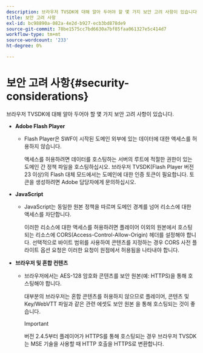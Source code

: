 ```yaml
---
description: 브라우저 TVSDK에 대해 알아 두어야 할 몇 가지 보안 고려 사항이 있습니다.
title: 보안 고려 사항
exl-id: bc98890a-082a-4e2d-b927-ecb3bd878de9
source-git-commit: 78be1575cc7bd6630a7bf85faa061327e5c414d7
workflow-type: tm+mt
source-wordcount: '233'
ht-degree: 0%

---
```


# 보안 고려 사항{#security-considerations}

브라우저 TVSDK에 대해 알아 두어야 할 몇 가지 보안 고려 사항이 있습니다.

* **Adobe Flash Player**

   * Flash Player은 SWF이 시작된 도메인 외부에 있는 데이터에 대한 액세스를 허용하지 않습니다.

      액세스를 허용하려면 데이터를 호스팅하는 서버의 루트에 적절한 권한이 있는 도메인 간 정책 파일을 호스팅하십시오. 브라우저 TVSDK(Flash Player 버전 23 이상)의 Flash 대체 모드에서는 도메인에 대한 인증 토큰이 필요합니다. 토큰을 생성하려면 Adobe 담당자에게 문의하십시오.

* **JavaScript**

   * JavaScript는 동일한 원본 정책을 따르며 도메인 경계를 넘어 리소스에 대한 액세스를 차단합니다.

      이러한 리소스에 대한 액세스를 허용하려면 플레이어 이외의 원본에서 호스팅되는 리소스에 CORS(Access-Control-Allow-Origin) 헤더를 설정해야 합니다. 선택적으로 바이트 범위를 사용하여 콘텐츠를 지정하는 경우 CORS 사전 플라이트 옵션 요청은 이러한 요청이 원점에서 허용됨을 나타내야 합니다.

* **브라우저 및 혼합 컨텐츠**

   * 브라우저에서는 AES-128 암호화 콘텐츠를 보안 원본(예: HTTPS)을 통해 호스팅해야 합니다.

      대부분의 브라우저는 혼합 콘텐츠를 허용하지 않으므로 플레이어, 콘텐츠 및 Key/WebVTT 파일과 같은 관련 에셋도 보안 원본 을 통해 호스팅되는 것이 좋습니다.

      >[!IMPORTANT]
      >
      >버전 2.4.5부터 플레이어가 HTTPS를 통해 호스팅되는 경우 브라우저 TVSDK는 MSE 기술을 사용할 때 HTTP 호출을 HTTPS로 변환합니다.
